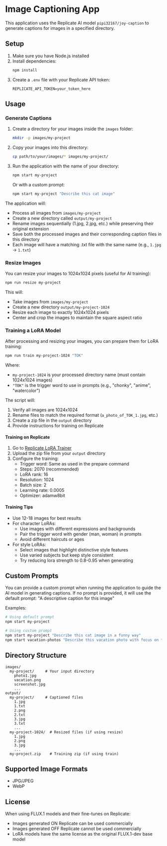 # Image Captioning App

This application uses the Replicate AI model `pipi32167/joy-caption` to generate captions for images in a specified directory.

## Setup

1. Make sure you have Node.js installed
2. Install dependencies:
   ```bash
   npm install
   ```
3. Create a `.env` file with your Replicate API token:
   ```
   REPLICATE_API_TOKEN=your_token_here
   ```

## Usage

### Generate Captions

1. Create a directory for your images inside the `images` folder:
   ```bash
   mkdir -p images/my-project
   ```

2. Copy your images into this directory:
   ```bash
   cp path/to/your/images/* images/my-project/
   ```

3. Run the application with the name of your directory:
   ```bash
   npm start my-project
   ```

   Or with a custom prompt:
   ```bash
   npm start my-project "Describe this cat image"
   ```

The application will:
- Process all images from `images/my-project`
- Create a new directory called `output/my-project`
- Rename images sequentially (1.jpg, 2.jpg, etc.) while preserving their original extension
- Save both the processed images and their corresponding caption files in this directory
- Each image will have a matching .txt file with the same name (e.g., `1.jpg` → `1.txt`)

### Resize Images

You can resize your images to 1024x1024 pixels (useful for AI training):

```bash
npm run resize my-project
```

This will:
- Take images from `images/my-project`
- Create a new directory `output/my-project-1024`
- Resize each image to exactly 1024x1024 pixels
- Center and crop the images to maintain the square aspect ratio

### Training a LoRA Model

After processing and resizing your images, you can prepare them for LoRA training:

```bash
npm run train my-project-1024 "TOK"
```

Where:
- `my-project-1024` is your processed directory name (must contain 1024x1024 images)
- `"TOK"` is the trigger word to use in prompts (e.g., "chonky", "anime", "watercolor")

The script will:
1. Verify all images are 1024x1024
2. Rename files to match the required format (`a_photo_of_TOK_1.jpg`, etc.)
3. Create a zip file in the `output` directory
4. Provide instructions for training on Replicate

#### Training on Replicate

1. Go to [Replicate LoRA Trainer](https://replicate.com/ostris/flux-dev-lora-trainer/train)
2. Upload the zip file from your `output` directory
3. Configure the training:
   - Trigger word: Same as used in the prepare command
   - Steps: 2070 (recommended)
   - LoRA rank: 16
   - Resolution: 1024
   - Batch size: 2
   - Learning rate: 0.0005
   - Optimizer: adamw8bit

#### Training Tips

- Use 12-18 images for best results
- For character LoRAs:
  - Use images with different expressions and backgrounds
  - Pair the trigger word with gender (man, woman) in prompts
  - Avoid different haircuts or ages
- For style LoRAs:
  - Select images that highlight distinctive style features
  - Use varied subjects but keep style consistent
  - Try reducing lora strength to 0.8-0.95 when generating

## Custom Prompts

You can provide a custom prompt when running the application to guide the AI model in generating captions. If no prompt is provided, it will use the default prompt: "A descriptive caption for this image"

Examples:
```bash
# Using default prompt
npm start my-project

# Using custom prompt
npm start my-project "Describe this cat image in a funny way"
npm start vacation-photos "Describe this vacation photo with focus on the location"
```

## Directory Structure

```
images/
  my-project/     # Your input directory
    photo1.jpg
    vacation.png
    screenshot.jpg
    ...
output/
  my-project/     # Captioned files
    1.jpg
    1.txt
    2.png
    2.txt
    3.jpg
    3.txt
    ...
  my-project-1024/  # Resized files (if using resize)
    1.jpg
    2.png
    3.jpg
    ...
  my-project.zip    # Training zip (if using train)
```

## Supported Image Formats

- JPG/JPEG
- WebP

## License

When using FLUX.1 models and their fine-tunes on Replicate:
- Images generated ON Replicate can be used commercially
- Images generated OFF Replicate cannot be used commercially
- LoRA models have the same license as the original FLUX.1-dev base model